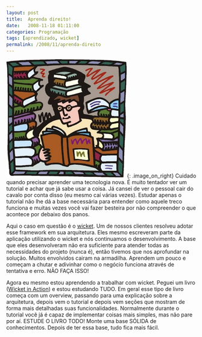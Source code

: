 ```yaml
---
layout: post
title:  Aprenda direito!
date:   2008-11-18 01:11:00
categories: Programação
tags: [aprendizado, wicket]
permalink: /2008/11/aprenda-direito
---
```


![pessoa estudando](/assets/images/2008/people_studying.jpg){: .image_on_right} Cuidado quando precisar aprender uma tecnologia nova. É muito tentador ver um tutorial e achar que já sabe usar a coisa. Já cansei de ver o pessoal cair do cavalo por conta disso (eu mesmo caí várias vezes). Estudar apenas o tutorial não lhe dá a base necessária para entender como aquele treco funciona e muitas vezes você vai fazer besteira por não compreender o que acontece por debaixo dos panos.

Aqui o caso em questão é o [wicket][wicket]. Um de nossos clientes resolveu adotar esse framework em sua arquitetura. Eles mesmo escreveram parte da aplicação utilizando o wicket e nós continuamos o desenvolvimento. A base que eles desenvolveram não era suficiente para atender todas as necessidades do projeto (nunca é), então tivemos que nos aprofundar na solução. Muitos envolvidos cairam na armadilha. Aprendem um pouco e começam a chutar e adivinhar como o negócio funciona através de tentativa e erro. NÃO FAÇA ISSO!

Agora eu mesmo estou aprendendo a trabalhar com wicket. Peguei um livro ([Wicket in Action][wicket-book]) e estou estudando TUDO. Em geral esse tipo de livro começa com um overview, passando para uma explicação sobre a arquitetura, depois vem o tutorial e depois vem seções que mostram de forma mais detalhadas suas funcionalidades. Normalmente durante o tutorial você já é capaz de implementar coisas mais simples, mas não pare por aí. ESTUDE O LIVRO TODO! Monte uma base SÓLIDA de conhecimentos. Depois de ter essa base, tudo fica mais fácil.

[wicket]: http://wicket.apache.org/
[wicket-book]: http://www.manning.com/dashorst/
